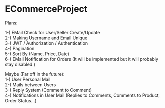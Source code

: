 # ECommerceProject  
  
   Plans:  
  
   1-) EMail Check for User/Seller Create/Update  
   2-) Making Username and Email Unique  
   3-) JWT / Authorization / Authentication  
   4-) Pagination  
   5-) Sort By (Name, Price, Date)  
   6-) EMail Notification for Orders (It will be implemented but it will probably stay disabled.)  
  
   Maybe (Far off in the future):  
   1-) User Personal Mail  
   2-) Mails between Users  
   3-) Reply System (Comment to Comment)  
   4-) Notifications in User Mail  (Replies to Comments, Comments to Product, Order Status...)  
  